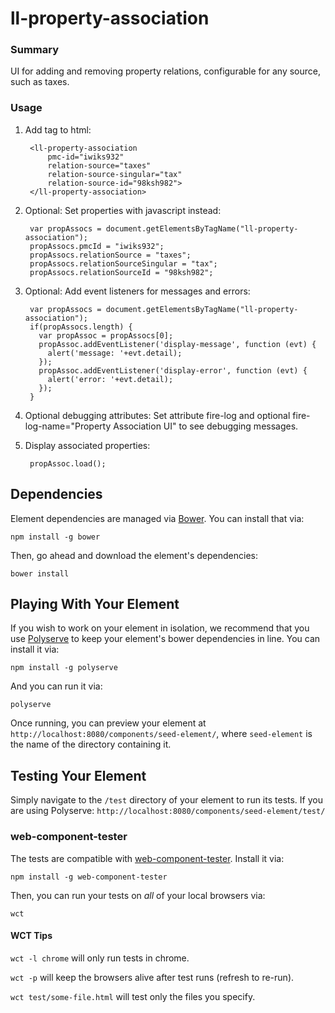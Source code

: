 # ll-property-association

### Summary
UI for adding and removing property relations, configurable for any source, such as taxes.
### Usage
1. Add tag to html:

        <ll-property-association
            pmc-id="iwiks932"
            relation-source="taxes"
            relation-source-singular="tax"
            relation-source-id="98ksh982">
        </ll-property-association>
        
1. Optional: Set properties with javascript instead:

        var propAssocs = document.getElementsByTagName("ll-property-association");
        propAssocs.pmcId = "iwiks932";
        propAssocs.relationSource = "taxes";
        propAssocs.relationSourceSingular = "tax";
        propAssocs.relationSourceId = "98ksh982";
        
1. Optional: Add event listeners for messages and errors:

        var propAssocs = document.getElementsByTagName("ll-property-association");
        if(propAssocs.length) {
          var propAssoc = propAssocs[0];
          propAssoc.addEventListener('display-message', function (evt) {
            alert('message: '+evt.detail);
          });
          propAssoc.addEventListener('display-error', function (evt) {
            alert('error: '+evt.detail);
          });
        }
        
1. Optional debugging attributes: Set attribute fire-log and optional fire-log-name="Property Association UI" to see debugging messages.
1. Display associated properties:

        propAssoc.load();

## Dependencies

Element dependencies are managed via [Bower](http://bower.io/). You can
install that via:

    npm install -g bower

Then, go ahead and download the element's dependencies:

    bower install


## Playing With Your Element

If you wish to work on your element in isolation, we recommend that you use
[Polyserve](https://github.com/PolymerLabs/polyserve) to keep your element's
bower dependencies in line. You can install it via:

    npm install -g polyserve

And you can run it via:

    polyserve

Once running, you can preview your element at
`http://localhost:8080/components/seed-element/`, where `seed-element` is the name of the directory containing it.


## Testing Your Element

Simply navigate to the `/test` directory of your element to run its tests. If
you are using Polyserve: `http://localhost:8080/components/seed-element/test/`

### web-component-tester

The tests are compatible with [web-component-tester](https://github.com/Polymer/web-component-tester).
Install it via:

    npm install -g web-component-tester

Then, you can run your tests on _all_ of your local browsers via:

    wct

#### WCT Tips

`wct -l chrome` will only run tests in chrome.

`wct -p` will keep the browsers alive after test runs (refresh to re-run).

`wct test/some-file.html` will test only the files you specify.
